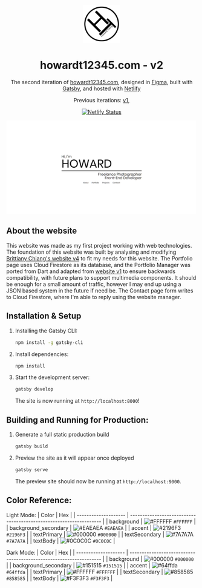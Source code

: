 <div align="center">
  <img alt="Logo" src="https://raw.githubusercontent.com/howardt12345/website-v2/master/src/images/logo.png" width="100" />
</div>
<h1 align="center">
  howardt12345.com - v2
</h1>
</h1>
<p align="center">
  The second iteration of <a href="https://howardt12345.com" target="_blank">howardt12345.com</a>, designed in <a href="https://www.figma.com/design/" target="_blank">Figma</a>, built with <a href="https://www.gatsbyjs.org/" target="_blank">Gatsby</a>, and hosted with <a href="https://www.netlify.com/" target="_blank">Netlify</a>
</p>
<p align="center">
  Previous iterations:
  <a href="https://github.com/howardt12345/website-v1" target="_blank">v1</a>,
</p>
<p align="center">
  <a href="https://app.netlify.com/sites/v2-howardt12345/deploys" target="_blank">
    <img src="https://api.netlify.com/api/v1/badges/cbfaf310-3712-4951-9795-1bfc5c4e4281/deploy-status" alt="Netlify Status" />
  </a>
</p>

![demo](https://raw.githubusercontent.com/howardt12345/website-v2/master/src/images/og.png)

## About the website

This website was made as my first project working with web technologies. The foundation of this website was built by analysing and modifying <a href="https://github.com/bchiang7/v4" target="_blank" rel="nofollow noopener noreferrer">Brittiany Chiang's website v4</a> to fit my needs for this website. The Portfolio page uses Cloud Firestore as its database, and the Portfolio Manager was ported from Dart and adapted from <a href="https://github.com/howardt12345/website-v1" target="_blank" rel="nofollow noopener noreferrer">website v1</a> to ensure backwards compatibility, with future plans to support multimedia components. It should be enough for a small amount of traffic, however I may end up using a JSON based system in the future if need be. The Contact page form writes to Cloud Firestore, where I'm able to reply using the website manager. 

## Installation & Setup

1. Installing the Gatsby CLI:

   ```sh
   npm install -g gatsby-cli
   ```

2. Install dependencies:

   ```sh
   npm install
   ```

3. Start the development server:

   ```sh
   gatsby develop
   ```
   The site is now running at `http://localhost:8000`!
  
## Building and Running for Production:   

1. Generate a full static production build

   ```sh
   gatsby build
   ```

2. Preview the site as it will appear once deployed

   ```sh
   gatsby serve
   ```
   The preview site should now be running at `http://localhost:9000`.

## Color Reference:

Light Mode:
| Color                | Hex                                                                |
| -------------------- | ------------------------------------------------------------------ |
| background           | ![#FFFFFF](https://via.placeholder.com/10/FFFFFF?text=+) `#FFFFFF` |
| background_secondary | ![#EAEAEA](https://via.placeholder.com/10/EAEAEA?text=+) `#EAEAEA` |
| accent               | ![#2196F3](https://via.placeholder.com/10/2196F3?text=+) `#2196F3` |
| textPrimary          | ![#000000](https://via.placeholder.com/10/000000?text=+) `#000000` |
| textSecondary        | ![#7A7A7A](https://via.placeholder.com/10/7A7A7A?text=+) `#7A7A7A` |
| textBody             | ![#0C0C0C](https://via.placeholder.com/10/0C0C0C?text=+) `#0C0C0C` |

Dark Mode:
| Color                | Hex                                                                |
| -------------------- | ------------------------------------------------------------------ |
| background           | ![#000000](https://via.placeholder.com/10/000000?text=+) `#000000` |
| background_secondary | ![#151515](https://via.placeholder.com/10/151515?text=+) `#151515` |
| accent               | ![#64ffda](https://via.placeholder.com/10/64ffda?text=+) `#64ffda` |
| textPrimary          | ![#FFFFFF](https://via.placeholder.com/10/FFFFFF?text=+) `#FFFFFF` |
| textSecondary        | ![#858585](https://via.placeholder.com/10/858585?text=+) `#858585` |
| textBody             | ![#F3F3F3](https://via.placeholder.com/10/F3F3F3?text=+) `#F3F3F3` |
